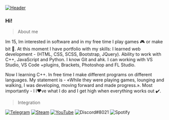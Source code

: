 [![Header](https://github.com/Stas-inside/Stas-inside/blob/main/assets/header2.png)](https://www.youtube.com/watch?v=uykVCZpi7SU&ab_channel=JohnDodd)

### Hi!

>About me

Im 15, Im interested in software and in my free time I play games 🎮 or make bit 🎵.
At this moment I have portfolio with my skills:
	I learned web development - (HTML, CSS, SCSS, Bootstrap, JQuery).
	Ability to work with C++, JavaScript and Python.
	I know Git and ahk.
	I can working with VS Studio, VS Code +plugins, Brackets, Photoshop and FL Studio.
	
Now I learning C++. In free time I make different programs on different languages.
My statement is - «While they were playing games, lounging and walking, I was developing, moving forward and made progress.».
Most importantly - I l❤️ve what I do and I get high when everything works out ✔️.

>Integration

[![Telegram](https://img.shields.io/static/v1?label=&message=Telegram&color=00B1FF&style=flat-square?style=for-the-badge&logo=Telegram)](https://t.me/Mani_Fast)
[![Steam](https://img.shields.io/static/v1?label=&message=Steam&color=000000&style=flat-square?style=for-the-badge&logo=Steam)](steamcommunity.com/id/manifast/)
[![YouTube](https://img.shields.io/static/v1?label=&message=YouTube&color=FF1515&style=flat-square?style=for-the-badge&logo=YouTube)](https://www.youtube.com/channel/UCKcWOEWJ1hrUW1irBZz-8xQ)
![Discord#8021](https://img.shields.io/static/v1?label=Discord&message=ManiFast#8021&color=7289D9&style=flat-square?style=for-the-badge&logo=Discord)
![Spotify](https://img.shields.io/static/v1?label=Spotify&message=ManiFast&color=1ED760&style=flat-square?style=for-the-badge&logo=Spotify)
